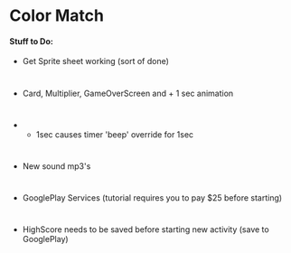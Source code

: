 Color Match
=======
#### Stuff to Do:
- Get Sprite sheet working (sort of done)
#
- Card, Multiplier, GameOverScreen and + 1 sec animation 
#
- + 1sec causes timer 'beep' override for 1sec
#
- New sound mp3's
#
- GooglePlay Services (tutorial requires you to pay $25 before starting)
#
- HighScore needs to be saved before starting new activity (save to GooglePlay)
